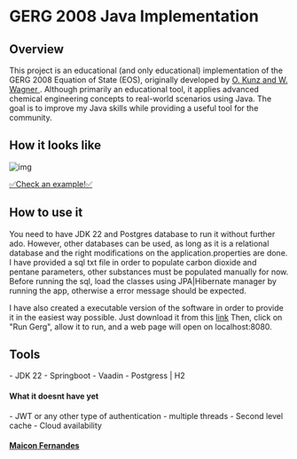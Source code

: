 # GERG 2008 Java Implementation

## Overview
This project is an educational (and only educational) implementation of the GERG 2008 Equation of State (EOS), originally developed by [O. Kunz and W. Wagner ](https://pubs.acs.org/doi/10.1021/je300655b). Although primarily an educational tool, it applies advanced chemical engineering concepts to real-world scenarios using Java. The goal is to improve my Java skills while providing a useful tool for the community.


<h2><a>How it looks like</h2>
<img alt="img" src="https://github.com/user-attachments/assets/cfe08c0f-8940-4e04-ba33-43d10dbc0fe9"/>
  
<a href="https://www.youtube.com/watch?v=KARdi4OknF0">✅Check an example!✅</a> 

<h2>How to use it</h2>
You need to have JDK 22 and Postgres database to run it without further ado. However, other databases can be used, as long as it is a relational database and the right modifications on the application.properties are done. I have provided a sql txt file in order to populate carbon dioxide and pentane parameters, other substances must be populated manually for now. Before running the sql, load the classes using JPA|Hibernate manager by running the app, otherwise a error message should be expected. 

I have also created a executable version of the software in order to provide it in the easiest way possible. Just download it from this 
<a href="[https://www.youtube.com/watch?v=KARdi4OknF0](https://drive.google.com/file/d/1w2KcSEiZ0rWgA3vpYFkdhKfjb3Av-E_D/view?usp=drive_link)">link</a> 
Then, click on "Run Gerg", allow it to run, and a web page will open on localhost:8080.


<h2>Tools</h2>
- JDK 22
- Springboot
- Vaadin
- Postgress | H2

<h4>What it doesnt have yet</h4>
- JWT or any other type of authentication
- multiple threads
- Second level cache
- Cloud availability




####  [Maicon Fernandes]( https://www.linkedin.com/in/maicon-fernandes/)


